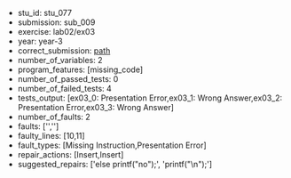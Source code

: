 - stu_id: stu_077	       
- submission: sub_009
- exercise: lab02/ex03
- year: year-3
- correct_submission: [path](https://github.com/pmorvalho/C-Pack-IPAs/blob/main/correct_submissions/year-3/lab02/ex03/ex03-stu_077-sub_010)
- number_of_variables: 2
- program_features: [missing_code] 
- number_of_passed_tests: 0
- number_of_failed_tests: 4
- tests_output: [ex03_0: Presentation Error,ex03_1: Wrong Answer,ex03_2: Presentation Error,ex03_3: Wrong Answer]
- number_of_faults: 2
- faults: ['','']
- faulty_lines: [10,11]
- fault_types: [Missing Instruction,Presentation Error]
- repair_actions: [Insert,Insert] 
- suggested_repairs: ['else printf("no");', 'printf("\n");']
